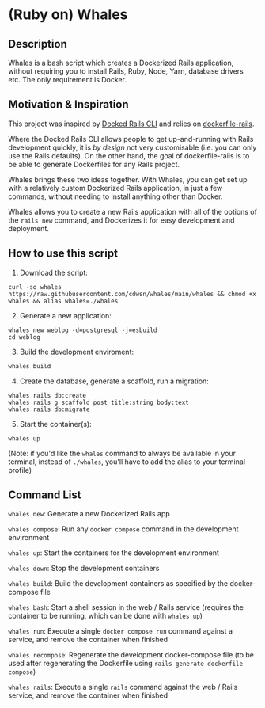 # (Ruby on) Whales

## Description

Whales is a bash script which creates a Dockerized Rails application, without requiring you to install Rails, Ruby, Node, Yarn, database drivers etc. The only requirement is Docker.

## Motivation & Inspiration

This project was inspired by [Docked Rails CLI](https://github.com/rails/docked) and relies on [dockerfile-rails](https://github.com/rubys/dockerfile-rails). 

Where the Docked Rails CLI allows people to get up-and-running with Rails development quickly, it is *by design* not very customisable (i.e. you can only use the Rails defaults). On the other hand, the goal of dockerfile-rails is to be able to generate Dockerfiles for any Rails project.

Whales brings these two ideas together. With Whales, you can get set up with a relatively custom Dockerized Rails application, in just a few commands, without needing to install anything other than Docker. 

Whales allows you to create a new Rails application with all of the options of the `rails new` command, and Dockerizes it for easy development and deployment. 

## How to use this script

1. Download the script:

```
curl -so whales https://raw.githubusercontent.com/cdwsn/whales/main/whales && chmod +x whales && alias whales=./whales
```

2. Generate a new application:

```
whales new weblog -d=postgresql -j=esbuild
cd weblog
```

3. Build the development enviroment:

```
whales build
```

4. Create the database, generate a scaffold, run a migration:

```
whales rails db:create
whales rails g scaffold post title:string body:text
whales rails db:migrate
```

5. Start the container(s):

```
whales up
```

(Note: if you'd like the `whales` command to always be available in your terminal, instead of `./whales`, you'll have to add the alias to your terminal profile)

## Command List

`whales new`: Generate a new Dockerized Rails app

`whales compose`: Run any `docker compose` command in the development environment

`whales up`: Start the containers for the development environment

`whales down`: Stop the development containers

`whales build`: Build the development containers as specified by the docker-compose file

`whales bash`: Start a shell session in the web / Rails service (requires the container to be running, which can be done with `whales up`)

`whales run`: Execute a single `docker compose run` command against a service, and remove the container when finished

`whales recompose`: Regenerate the development docker-compose file (to be used after regenerating the Dockerfile using `rails generate dockerfile --compose`)

`whales rails`: Execute a single `rails` command against the web / Rails service, and remove the container when finished